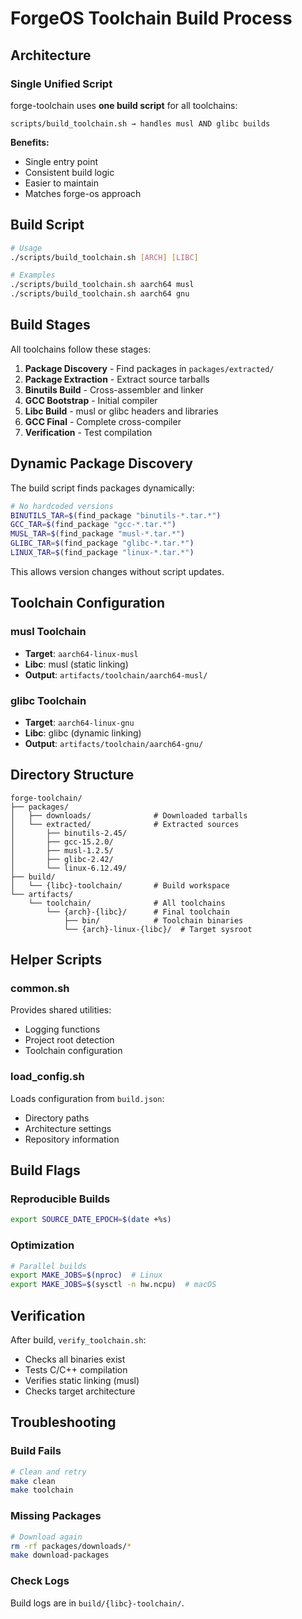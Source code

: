 # ForgeOS Toolchain Build Process

## Architecture

### Single Unified Script

forge-toolchain uses **one build script** for all toolchains:

```
scripts/build_toolchain.sh → handles musl AND glibc builds
```

**Benefits:**
- Single entry point
- Consistent build logic
- Easier to maintain
- Matches forge-os approach

## Build Script

```bash
# Usage
./scripts/build_toolchain.sh [ARCH] [LIBC]

# Examples
./scripts/build_toolchain.sh aarch64 musl
./scripts/build_toolchain.sh aarch64 gnu
```

## Build Stages

All toolchains follow these stages:

1. **Package Discovery** - Find packages in `packages/extracted/`
2. **Package Extraction** - Extract source tarballs  
3. **Binutils Build** - Cross-assembler and linker
4. **GCC Bootstrap** - Initial compiler
5. **Libc Build** - musl or glibc headers and libraries
6. **GCC Final** - Complete cross-compiler
7. **Verification** - Test compilation

## Dynamic Package Discovery

The build script finds packages dynamically:

```bash
# No hardcoded versions
BINUTILS_TAR=$(find_package "binutils-*.tar.*")
GCC_TAR=$(find_package "gcc-*.tar.*")
MUSL_TAR=$(find_package "musl-*.tar.*")
GLIBC_TAR=$(find_package "glibc-*.tar.*")
LINUX_TAR=$(find_package "linux-*.tar.*")
```

This allows version changes without script updates.

## Toolchain Configuration

### musl Toolchain
- **Target**: `aarch64-linux-musl`
- **Libc**: musl (static linking)
- **Output**: `artifacts/toolchain/aarch64-musl/`

### glibc Toolchain
- **Target**: `aarch64-linux-gnu`
- **Libc**: glibc (dynamic linking)
- **Output**: `artifacts/toolchain/aarch64-gnu/`

## Directory Structure

```
forge-toolchain/
├── packages/
│   ├── downloads/              # Downloaded tarballs
│   └── extracted/              # Extracted sources
│       ├── binutils-2.45/
│       ├── gcc-15.2.0/
│       ├── musl-1.2.5/
│       ├── glibc-2.42/
│       └── linux-6.12.49/
├── build/
│   └── {libc}-toolchain/       # Build workspace
└── artifacts/
    └── toolchain/              # All toolchains
        └── {arch}-{libc}/      # Final toolchain
            ├── bin/            # Toolchain binaries
            └── {arch}-linux-{libc}/  # Target sysroot
```

## Helper Scripts

### common.sh
Provides shared utilities:
- Logging functions
- Project root detection  
- Toolchain configuration

### load_config.sh
Loads configuration from `build.json`:
- Directory paths
- Architecture settings
- Repository information

## Build Flags

### Reproducible Builds
```bash
export SOURCE_DATE_EPOCH=$(date +%s)
```

### Optimization
```bash
# Parallel builds
export MAKE_JOBS=$(nproc)  # Linux
export MAKE_JOBS=$(sysctl -n hw.ncpu)  # macOS
```

## Verification

After build, `verify_toolchain.sh`:
- Checks all binaries exist
- Tests C/C++ compilation
- Verifies static linking (musl)
- Checks target architecture

## Troubleshooting

### Build Fails

```bash
# Clean and retry
make clean
make toolchain
```

### Missing Packages

```bash
# Download again
rm -rf packages/downloads/*
make download-packages
```

### Check Logs

Build logs are in `build/{libc}-toolchain/`.


